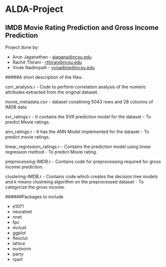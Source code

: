 # ALDA-Project

## IMDB Movie Rating Prediction and Gross Income Prediction

Project done by:
- Arun Jaganathan - ajagana@ncsu.edu
- Rachit Thirani - rthiran@ncsu.edu
- Vivek Nadimpalli - vvnadimp@ncsu.edu

#####A short description of the files:

corr_analysis.r - Code to perform correlation analysis of the numeric attributes extracted from the original dataset.

movie_metadata.csv - dataset conatining 5043 rows and 28 columns of IMDB data

svr_ratings.r - It contains the SVR prediction model for the dataset - To predict Movie ratings.

ann_ratings.r - It has the ANN Model implemented for the dataset - To predict movie ratings.

linear_regression_ratings.r - Contains the prediction model using linear regression method - To predict Movie rating.

preprocessing-IMDB.r - Contains code for preprocessing required for gross income prediction.

clustering-IMDB.r - Contains code which creates the decision tree models and k means clustreing algorithm on the preprocessed dataset - To categorize the gross income.

######Packages to include
- e1071
- neuralnet
- nnet
- fpc
- mclust
- ggplot
- flexclut
- lattice
- mvtnorm
- party
- rpart

